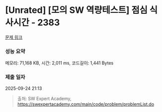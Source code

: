 # [Unrated] [모의 SW 역량테스트] 점심 식사시간 - 2383 

[문제 링크](https://swexpertacademy.com/main/code/problem/problemDetail.do?contestProbId=AV5-BEE6AK0DFAVl) 

### 성능 요약

메모리: 71,168 KB, 시간: 2,011 ms, 코드길이: 1,441 Bytes

### 제출 일자

2025-09-24 21:13



> 출처: SW Expert Academy, https://swexpertacademy.com/main/code/problem/problemList.do